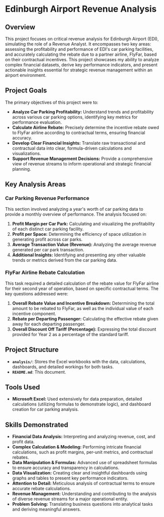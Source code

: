 # Edinburgh Airport Revenue Analysis

## Overview

This project focuses on critical revenue analysis for Edinburgh Airport (EDI), simulating the role of a Revenue Analyst. It encompasses two key areas: assessing the profitability and performance of EDI's car parking facilities, and accurately calculating the rebate due to a partner airline, FlyFar, based on their contractual incentives. This project showcases my ability to analyze complex financial datasets, derive key performance indicators, and present actionable insights essential for strategic revenue management within an airport environment.

## Project Goals

The primary objectives of this project were to:

* **Analyze Car Parking Profitability:** Understand trends and profitability across various car parking options, identifying key metrics for performance evaluation.
* **Calculate Airline Rebate:** Precisely determine the incentive rebate owed to FlyFar airline according to contractual terms, ensuring financial accuracy.
* **Develop Clear Financial Insights:** Translate raw transactional and contractual data into clear, formula-driven calculations and visualizations.
* **Support Revenue Management Decisions:** Provide a comprehensive view of revenue streams to inform operational and strategic financial planning.

## Key Analysis Areas

### Car Parking Revenue Performance

This section involved analyzing a year's worth of car parking data to provide a monthly overview of performance. The analysis focused on:

1.  **Profit Margin per Car Park:** Calculating and visualizing the profitability of each distinct car parking facility.
2.  **Profit per Space:** Determining the efficiency of space utilization in generating profit across car parks.
3.  **Average Transaction Value (Revenue):** Analyzing the average revenue generated per car park transaction.
4.  **Additional Insights:** Identifying and presenting any other valuable trends or metrics derived from the car parking data.

### FlyFar Airline Rebate Calculation

This task required a detailed calculation of the rebate value for FlyFar airline for their second year of operation, based on specific contractual terms. The key questions addressed were:

1.  **Overall Rebate Value and Incentive Breakdown:** Determining the total amount to be rebated to FlyFar, as well as the individual value of each incentive component.
2.  **Rebate per Departing Passenger:** Calculating the effective rebate given away for each departing passenger.
3.  **Overall Discount Off Tariff (Percentage):** Expressing the total discount provided for Year 2 as a percentage of the standard tariff.

## Project Structure

* **`analysis/`**: Stores the Excel workbooks with the data, calculations, dashboards, and detailed workings for both tasks.
* **`README.md`**: This document.

## Tools Used

* **Microsoft Excel:** Used extensively for data preparation, detailed calculations (utilizing formulas to demonstrate logic), and dashboard creation for car parking analysis.

## Skills Demonstrated

* **Financial Data Analysis:** Interpreting and analyzing revenue, cost, and profit data.
* **Complex Calculation & Modeling:** Performing intricate financial calculations, such as profit margins, per-unit metrics, and contractual rebates.
* **Data Manipulation & Formulas:** Advanced use of spreadsheet formulas to ensure accuracy and transparency in calculations.
* **Data Visualization:** Creating clear and insightful dashboards using graphs and tables to present key performance indicators.
* **Attention to Detail:** Meticulous analysis of contractual terms to ensure accurate rebate calculations.
* **Revenue Management:** Understanding and contributing to the analysis of diverse revenue streams for a major operational entity.
* **Problem Solving:** Translating business questions into analytical tasks and deriving meaningful answers.

